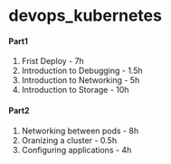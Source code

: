 # devops_kubernetes

#### Part1 
1. Frist Deploy - 7h
2. Introduction to Debugging - 1.5h
3. Introduction to Networking - 5h
4. Introduction to Storage - 10h

#### Part2
1. Networking between pods - 8h
2. Oranizing a cluster - 0.5h
3. Configuring applications - 4h